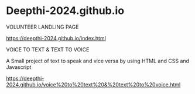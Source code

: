 # Deepthi-2024.github.io
VOLUNTEER LANDLING PAGE


https://deepthi-2024.github.io/index.html


VOICE TO TEXT & TEXT TO VOICE 


A Small project of text to speak and vice versa by using HTML and CSS and Javascript



https://deepthi-2024.github.io/voice%20to%20text%20&%20text%20to%20voice.html


